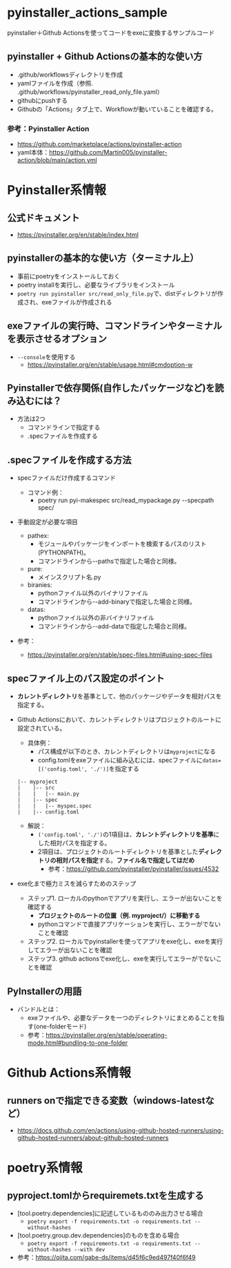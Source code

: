 # pyinstaller_actions_sample
pyinstaller＋Github Actionsを使ってコードをexeに変換するサンプルコード

## pyinstaller + Github Actionsの基本的な使い方
- .github/workflowsディレクトリを作成
- yamlファイルを作成（参照. .github/workflows/pyinstaller_read_only_file.yaml）
- githubにpushする
- Githubの「Actions」タブ上で、Workflowが動いていることを確認する。

### 参考：Pyinstaller Action
- https://github.com/marketplace/actions/pyinstaller-action
- yaml本体：https://github.com/Martin005/pyinstaller-action/blob/main/action.yml


# Pyinstaller系情報
## 公式ドキュメント
- https://pyinstaller.org/en/stable/index.html

## pyinstallerの基本的な使い方（ターミナル上）
- 事前にpoetryをインストールしておく
- poetry installを実行し、必要なライブラリをインストール
- `poetry run pyinstaller src/read_only_file.py`で、distディレクトリが作成され、exeファイルが作成される

## exeファイルの実行時、コマンドラインやターミナルを表示させるオプション
- `--console`を使用する
  - https://pyinstaller.org/en/stable/usage.html#cmdoption-w

## Pyinstallerで依存関係(自作したパッケージなど)を読み込むには？
- 方法は2つ
  - コマンドラインで指定する
  - .specファイルを作成する

## .specファイルを作成する方法
- specファイルだけ作成するコマンド
  - コマンド例：
    - poetry run pyi-makespec src/read_mypackage.py --specpath spec/

- 手動設定が必要な項目
  - pathex: 
    - モジュールやパッケージをインポートを検索するパスのリスト(PYTHONPATH)。
    - コマンドラインから--pathsで指定した場合と同様。
  - pure:
    - メインスクリプト名.py
  - biranies:
    - pythonファイル以外のバイナリファイル
    - コマンドラインから--add-binaryで指定した場合と同様。
  - datas:
    - pythonファイル以外の非バイナリファイル
    - コマンドラインから--add-dataで指定した場合と同様。

- 参考：
  - https://pyinstaller.org/en/stable/spec-files.html#using-spec-files

## specファイル上のパス設定のポイント
- **カレントディレクトリ**を基準として、他のパッケージやデータを相対パスを指定する。
- Github Actionsにおいて、カレントディレクトリはプロジェクトのルートに設定されている。
  - 具体例：
    - パス構成が以下のとき、カレントディレクトリは```myproject```になる
    - config.tomlをexeファイルに組み込むには、specファイルに```datas=[('config.toml', './')]```を指定する
  ```
  |-- myproject
  |    |-- src
  |    |   |-- main.py
  |    |-- spec
  |    |   |-- myspec.spec
  |    |-- config.toml
  ```
  - 解説：
    - ```('config.toml', './')```の1項目は、**カレントディレクトリを基準**にした相対パスを指定する。
    - 2項目は、プロジェクトのルートディレクトリを基準とした**ディレクトリの相対パスを指定**する。**ファイル名で指定してはだめ**
      - 参考：https://github.com/pyinstaller/pyinstaller/issues/4532

- exe化まで極力ミスを減らすためのステップ
  - ステップ1. ローカルのpythonでアプリを実行し、エラーが出ないことを確認する
    - **プロジェクトのルートの位置（例. myproject/）に移動する**
    - pythonコマンドで直接アプリケーションを実行し、エラーがでないことを確認
  - ステップ2. ローカルでpyinstallerを使ってアプリをexe化し、exeを実行してエラーが出ないことを確認
  - ステップ3. github actionsでexe化し、exeを実行してエラーがでないことを確認

## PyInstallerの用語
- バンドルとは：
  - exeファイルや、必要なデータを一つのディレクトリにまとめることを指す(one-folderモード)
  - 参考：https://pyinstaller.org/en/stable/operating-mode.html#bundling-to-one-folder

# Github Actions系情報
## runners onで指定できる変数（windows-latestなど）
- https://docs.github.com/en/actions/using-github-hosted-runners/using-github-hosted-runners/about-github-hosted-runners

# poetry系情報
## pyproject.tomlからrequiremets.txtを生成する
- [tool.poetry.dependencies]に記述しているもののみ出力させる場合
  - ```poetry export -f requirements.txt -o requirements.txt --without-hashes```
- [tool.poetry.group.dev.dependencies]のものを含める場合
  - ```poetry export -f requirements.txt -o requirements.txt --without-hashes --with dev```
- 参考：https://qiita.com/gabe-ds/items/d45f6c9ed497f40f6f49